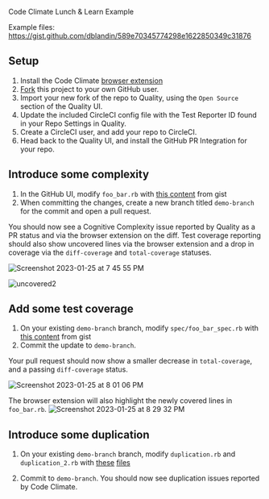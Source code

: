 Code Climate Lunch & Learn Example



Example files: https://gist.github.com/dblandin/589e70345774298e1622850349c31876

## Setup

1. Install the Code Climate [browser extension](https://codeclimate.com/browser-extension)
2. [Fork](https://github.com/davehenton/example-foobar) this project to your own GitHub user. 
3. Import your new fork of the repo to Quality, using the `Open Source` section of the Quality UI.
4. Update the included CircleCI config file with the Test Reporter ID found in your Repo Settings in Quality.
5. Create a CircleCI user, and add your repo to CircleCI. 
6. Head back to the Quality UI, and install the GitHub PR Integration for your repo. 



## Introduce some complexity

1. In the GitHub UI, modify `foo_bar.rb` with [this content](https://gist.github.com/dblandin/589e70345774298e1622850349c31876#file-foo_bar-rb) from gist
2. When committing the changes, create a new branch titled `demo-branch` for the commit and open a pull request. 

You should now see a Cognitive Complexity issue reported by Quality as a PR status
and via the browser extension on the diff. Test coverage reporting should also show
uncovered lines via the browser extension and a drop in coverage via the `diff-coverage` and `total-coverage` statuses.

![Screenshot 2023-01-25 at 7 45 55 PM](https://user-images.githubusercontent.com/18341459/214743756-2335f16e-794c-4456-9483-3fc45900e6c6.png)

![uncovered2](https://user-images.githubusercontent.com/18341459/214745680-0439f858-6cfc-4976-879e-3370d64ac1e3.jpg)




## Add some test coverage

1. On your existing `demo-branch` branch, modify `spec/foo_bar_spec.rb` with [this content](https://gist.github.com/dblandin/589e70345774298e1622850349c31876#file-foo_bar_spec-rb) from gist
2. Commit the update to `demo-branch`. 

Your pull request should now show a smaller decrease in `total-coverage`, and a passing `diff-coverage` status.

![Screenshot 2023-01-25 at 8 01 06 PM](https://user-images.githubusercontent.com/18341459/214744436-02029cbe-4e09-484a-867b-7bfded32282b.png)

The browser extension will also highlight the newly covered lines in `foo_bar.rb`. 
![Screenshot 2023-01-25 at 8 29 32 PM](https://user-images.githubusercontent.com/18341459/214745367-1630cd55-37c7-4b4a-888b-64b1bae5e079.png)
 

## Introduce some duplication

1. On your existing `demo-branch` branch, modify `duplication.rb` and `duplication_2.rb` with [these](https://gist.github.com/dblandin/589e70345774298e1622850349c31876#file-duplication-rb) [files](https://gist.github.com/dblandin/589e70345774298e1622850349c31876#file-duplication_2-rb)

2. Commit to `demo-branch`. You should now see duplication issues reported by Code Climate.     

